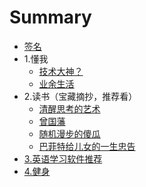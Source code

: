 # Summary

* [签名](README.md)
* 1.懂我
    * [技术大神？](job.md)
    * [业余生活](life.md)
* 2.读书（宝藏摘抄，推荐看）
    * [清醒思考的艺术](readbooks/thingk.md)
    * [曾国藩](readbooks/zgf.md)
    * [随机漫步的傻瓜](readbooks/sjmb.md)
    * [巴菲特给儿女的一生忠告](readbooks/bft.md)
* [3.英语学习软件推荐](commendapp.md)
* [4.健身](healthy.md)

